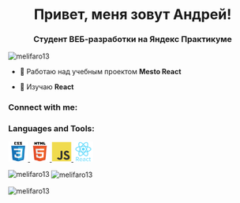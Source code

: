 <h1 align="center">Привет, меня зовут Андрей!</h1>
<h3 align="center">Студент ВЕБ-разработки на Яндекс Практикуме</h3>

<p align="left"> <img src="https://komarev.com/ghpvc/?username=melifaro13&label=Profile%20views&color=0e75b6&style=flat" alt="melifaro13" /> </p>

- 🔭 Работаю над учебным проектом **Mesto React**

- 🌱 Изучаю **React**

<h3 align="left">Connect with me:</h3>
<p align="left">
</p>

<h3 align="left">Languages and Tools:</h3>
<p align="left"> <a href="https://www.w3schools.com/css/" target="_blank" rel="noreferrer"> <img src="https://raw.githubusercontent.com/devicons/devicon/master/icons/css3/css3-original-wordmark.svg" alt="css3" width="40" height="40"/> </a> <a href="https://www.w3.org/html/" target="_blank" rel="noreferrer"> <img src="https://raw.githubusercontent.com/devicons/devicon/master/icons/html5/html5-original-wordmark.svg" alt="html5" width="40" height="40"/> </a> <a href="https://developer.mozilla.org/en-US/docs/Web/JavaScript" target="_blank" rel="noreferrer"> <img src="https://raw.githubusercontent.com/devicons/devicon/master/icons/javascript/javascript-original.svg" alt="javascript" width="40" height="40"/> </a> <a href="https://reactjs.org/" target="_blank" rel="noreferrer"> <img src="https://raw.githubusercontent.com/devicons/devicon/master/icons/react/react-original-wordmark.svg" alt="react" width="40" height="40"/> </a> </p>

<p><img align="left" src="https://github-readme-stats.vercel.app/api/top-langs?username=melifaro13&show_icons=true&locale=en&layout=compact" alt="melifaro13" /></p>

<p>&nbsp;<img align="center" src="https://github-readme-stats.vercel.app/api?username=melifaro13&show_icons=true&locale=en" alt="melifaro13" /></p>

<p><img align="center" src="https://github-readme-streak-stats.herokuapp.com/?user=melifaro13&" alt="melifaro13" /></p>
